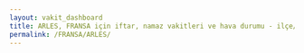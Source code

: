 ```yaml
---
layout: vakit_dashboard
title: ARLES, FRANSA için iftar, namaz vakitleri ve hava durumu - ilçe/eyalet seç
permalink: /FRANSA/ARLES/
---
```


<script type="text/javascript">
  var GLOBAL_COUNTRY = 'FRANSA';
  var GLOBAL_CITY = 'ARLES';
  var GLOBAL_STATE = '';
  var lat = 72;
  var lon = 21;
</script>
